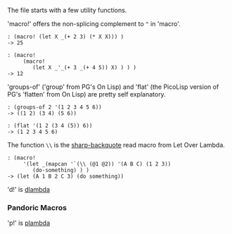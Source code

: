 The file starts with a few utility functions.

'macro!' offers the non-splicing complement to `^` in 'macro'.
```
: (macro! (let X _(+ 2 3) (* X X))) )
-> 25
```
```
: (macro!
     (macro!
        (let X _'_(+ 3 _(+ 4 5)) X) ) ) )
-> 12
```

'groups-of' ('group' from PG's On Lisp) and 'flat' (the PicoLisp version of
PG's 'flatten' from On Lisp) are pretty self explanatory.
```
: (groups-of 2 '(1 2 3 4 5 6))
-> ((1 2) (3 4) (5 6))

: (flat '(1 2 (3 4 (5)) 6))
-> (1 2 3 4 5 6)
```

The function `\\` is the [sharp-backquote](https://letoverlambda.com/index.cl/guest/chap6.html#sec_2)
read macro from Let Over Lambda.
```
: (macro!
     '(let _(mapcan '`(\\ (@1 @2)) '(A B C) (1 2 3))
        (do-something) ) )
-> (let (A 1 B 2 C 3) (do something))
```


'd!' is [dlambda](https://letoverlambda.com/index.cl/guest/chap5.html#sec_7)

### Pandoric Macros
'p!' is [plambda](https://letoverlambda.com/index.cl/guest/chap6.html#sec_7)
